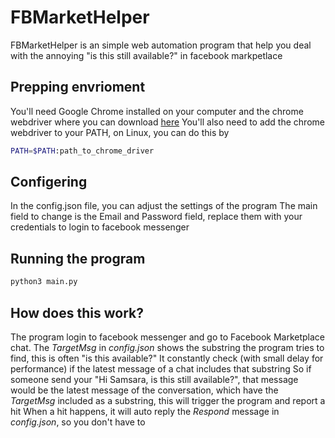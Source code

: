 # FBMarketHelper
FBMarketHelper is an simple web automation program that help you deal with the annoying "is this still available?" in facebook markpetlace

## Prepping envrioment
You'll need Google Chrome installed on your computer and the chrome webdriver where you can download [here](https://chromedriver.chromium.org/downloads)
You'll also need to add the chrome webdriver to your PATH, on Linux, you can do this by
```bash
PATH=$PATH:path_to_chrome_driver
```

## Configering
In the config.json file, you can adjust the settings of the program
The main field to change is the Email and Password field, replace them with your credentials to login to facebook messenger

## Running the program
```bash
python3 main.py
```

## How does this work?
The program login to facebook messenger and go to Facebook Marketplace chat.
The *TargetMsg* in *config.json* shows the substring the program tries to find, this is often "is this available?"
It constantly check (with small delay for performance) if the latest message of a chat includes that substring
So if someone send your "Hi Samsara, is this still available?", that message would be the latest message of the conversation, which have the *TargetMsg* included as a substring, this will trigger the program and report a hit
When a hit happens, it will auto reply the *Respond* message in *config.json*, so you don't have to
